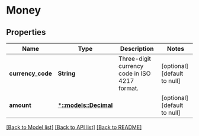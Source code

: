 # Money

## Properties
Name | Type | Description | Notes
------------ | ------------- | ------------- | -------------
**currency_code** | **String** | Three-digit currency code in ISO 4217 format. | [optional] [default to null]
**amount** | [***::models::Decimal**](Decimal.md) |  | [optional] [default to null]

[[Back to Model list]](../README.md#documentation-for-models) [[Back to API list]](../README.md#documentation-for-api-endpoints) [[Back to README]](../README.md)


